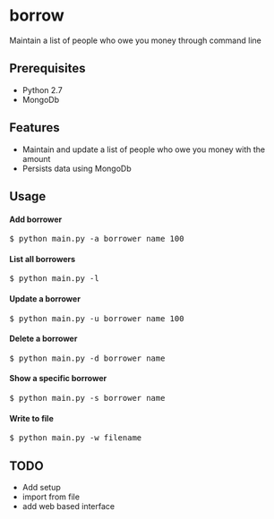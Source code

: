 # borrow
Maintain a list of people who owe you money through command line

## Prerequisites
* Python 2.7
* MongoDb

## Features
* Maintain and update a list of people who owe you money with the amount
* Persists data using MongoDb

## Usage
#### Add borrower
<pre>
$ python main.py -a borrower_name 100
</pre>
#### List all borrowers
<pre>
$ python main.py -l
</pre>
#### Update a borrower
<pre>
$ python main.py -u borrower_name 100
</pre>

#### Delete a borrower
<pre>
$ python main.py -d borrower_name
</pre>

#### Show a specific borrower
<pre>
$ python main.py -s borrower_name
</pre>

#### Write to file
<pre>
$ python main.py -w filename
</pre>

## TODO
* Add setup
* import from file
* add web based interface
